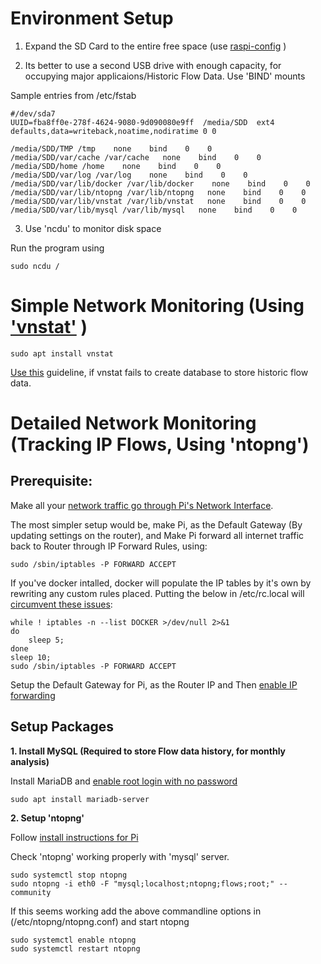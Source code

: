 # Environment Setup

1. Expand the SD Card to the entire free space (use [raspi-config](http://cagewebdev.com/raspberry-pi-expanding-the-root-partition-of-the-sd-card/) )

2. Its better to use a second USB drive with enough capacity, for occupying major applicaions/Historic Flow Data. Use 'BIND' mounts

Sample entries from /etc/fstab

    #/dev/sda7
    UUID=fba8ff0e-278f-4624-9080-9d090080e9ff  /media/SDD  ext4  defaults,data=writeback,noatime,nodiratime 0 0
    
    /media/SDD/TMP /tmp    none    bind    0    0
    /media/SDD/var/cache /var/cache   none    bind    0    0
    /media/SDD/home /home    none    bind    0    0
    /media/SDD/var/log /var/log    none    bind    0    0
    /media/SDD/var/lib/docker /var/lib/docker    none    bind    0    0
    /media/SDD/var/lib/ntopng /var/lib/ntopng   none    bind    0    0
    /media/SDD/var/lib/vnstat /var/lib/vnstat   none    bind    0    0
    /media/SDD/var/lib/mysql /var/lib/mysql   none    bind    0    0


3. Use 'ncdu' to monitor disk space

Run the program using 

    sudo ncdu /

# Simple Network Monitoring (Using ['vnstat'](https://www.cyberciti.biz/faq/ubuntu-install-vnstat-console-network-traffic-monitor/) )

    sudo apt install vnstat
  
  [Use this](https://github.com/vergoh/vnstat/issues/131) guideline, if vnstat fails to create database to store historic flow data.


# Detailed Network Monitoring (Tracking IP Flows, Using 'ntopng')

## Prerequisite: 

Make all your [network traffic go through Pi's Network Interface](https://raspberrypi.stackexchange.com/questions/7487/pi-as-a-vpn-router-for-local-machines). 

The most simpler setup would be, make Pi, as the Default Gateway
(By updating settings on the router), and Make Pi forward all internet traffic back to Router through IP Forward Rules, using:

    sudo /sbin/iptables -P FORWARD ACCEPT

If you've docker intalled, docker will populate the IP tables by it's own by rewriting any custom rules placed. Putting the below in /etc/rc.local will
[circumvent these issues](https://serverfault.com/questions/726918/how-can-add-iptables-rules-after-docker-sets-its-own-rules-on-startup):

    while ! iptables -n --list DOCKER >/dev/null 2>&1
    do
        sleep 5;
    done
    sleep 10;
    sudo /sbin/iptables -P FORWARD ACCEPT
 
 Setup the Default Gateway for Pi, as the Router IP and Then [enable IP forwarding](https://linuxconfig.org/how-to-turn-on-off-ip-forwarding-in-linux) 


 ## Setup Packages
 
 **1. Install MySQL (Required to store Flow data history, for monthly analysis)** 
 
 Install MariaDB and [enable root login with no password](https://circuits4you.com/2018/11/28/raspberry-pi-mariadb-mysql-password-login-as-root/)
 
    sudo apt install mariadb-server
 
    
**2. Setup 'ntopng'** 

  Follow [install instructions for Pi](https://packages.ntop.org/)
  
  Check 'ntopng' working properly with 'mysql' server.
 
    sudo systemctl stop ntopng
    sudo ntopng -i eth0 -F "mysql;localhost;ntopng;flows;root;" --community
 
  If this seems working add the above commandline options in (/etc/ntopng/ntopng.conf) and start ntopng

    sudo systemctl enable ntopng
    sudo systemctl restart ntopng


